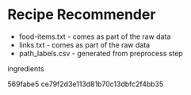 # Recipe Recommender
* food-items.txt - comes as part of the raw data
* links.txt - comes as part of the raw data
* path_labels.csv - generated from preprocess step 


ingredients

569fabe5
ce79f2d3e113d81b70c13dbfc2f4bb35